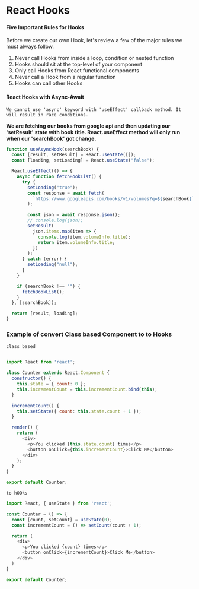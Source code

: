 # React Hooks

#### Five Important Rules for Hooks

Before we create our own Hook, let's review a few of the major rules we must always follow.

1. Never call Hooks from inside a loop, condition or nested function
2. Hooks should sit at the top-level of your component
3. Only call Hooks from React functional components
4. Never call a Hook from a regular function
5. Hooks can call other Hooks

#### React Hooks with Async-Await  
`We cannot use 'async' keyword with 'useEffect' callback method. It will result in race conditions.`

**We are fetching our books from google api and then updating our 'setResult' state with book title. React.useEffect method will only run when our 'searchBook' got change.**

```javascript
function useAsyncHook(searchBook) {
  const [result, setResult] = React.useState([]);
  const [loading, setLoading] = React.useState("false");

  React.useEffect(() => {
    async function fetchBookList() {
      try {
        setLoading("true");
        const response = await fetch(
          `https://www.googleapis.com/books/v1/volumes?q=${searchBook}`
        );

        const json = await response.json();
        // console.log(json);
        setResult(
          json.items.map(item => {
            console.log(item.volumeInfo.title);
            return item.volumeInfo.title;
          })
        );
      } catch (error) {
        setLoading("null");
      }
    }

    if (searchBook !== "") {
      fetchBookList();
    }
  }, [searchBook]);

  return [result, loading];
}
```

### Example of convert Class based Component to to Hooks
`class based`
```javascript

import React from 'react';

class Counter extends React.Component {
  constructor() {
    this.state = { count: 0 };
    this.incrementCount = this.incrementCount.bind(this);
  }

  incrementCount() {
    this.setState({ count: this.state.count + 1 });
  }

  render() {
    return (
      <div>
        <p>You clicked {this.state.count} times</p>
        <button onClick={this.incrementCount}>Click Me</button>
      </div>
    );
  }
}

export default Counter;
```
`to hOOks`
```javascript
import React, { useState } from 'react';

const Counter = () => {
  const [count, setCount] = useState(0);
  const incrementCount = () => setCount(count + 1);

  return (
    <div>
      <p>You clicked {count} times</p>
      <button onClick={incrementCount}>Click Me</button>
    </div>
  )
}

export default Counter;
```
